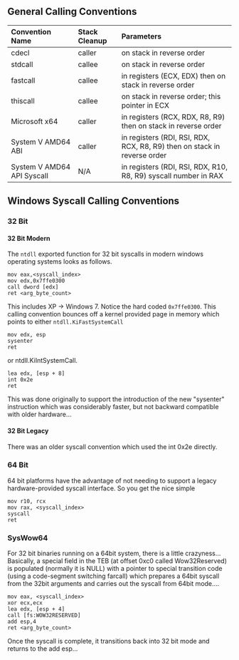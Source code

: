 ## General Calling Conventions

|      Convention Name       |  Stack Cleanup  |  Parameters                   |
|:---------------------------|:----------------|:------------------------------|
| cdecl                      | caller          | on stack in reverse order     |
| stdcall                    | callee          | on stack in reverse order     |
| fastcall                   | callee          | in registers (ECX, EDX) then on stack in reverse order |
| thiscall                   | callee          | on stack in reverse order; this pointer in ECX |
| Microsoft x64              | caller          | in registers (RCX, RDX, R8, R9) then on stack in reverse order |
| System V AMD64 ABI         | caller          | in registers (RDI, RSI, RDX, RCX, R8, R9) then on stack in reverse order |
| System V AMD64 API Syscall | N/A             | in registers (RDI, RSI, RDX, R10, R8, R9) syscall number in RAX |

## Windows Syscall Calling Conventions
### 32 Bit
#### 32 Bit Modern
The `ntdll` exported function for 32 bit syscalls in modern windows operating
systems looks as follows.

```
mov eax,<syscall_index>
mov edx,0x7ffe0300
call dword [edx]
ret <arg_byte_count>
```

This includes XP -> Windows 7. Notice the hard coded `0x7ffe0300`. This calling
convention bounces off a kernel provided page in memory which points to either
`ntdll.KiFastSystemCall`

```
mov edx, esp
sysenter
ret
```

or ntdll.KiIntSystemCall.

```
lea edx, [esp + 8]
int 0x2e
ret
```

This was done originally to support the introduction of the new "sysenter" instruction which was considerably faster, but not backward compatible with older hardware...

#### 32 Bit Legacy
There was an older syscall convention which used the int 0x2e directly.

### 64 Bit
64 bit platforms have the advantage of not needing to support a legacy hardware-provided syscall interface. So you get the nice simple
```
mov r10, rcx
mov rax, <syscall_index>
syscall
ret
```
### SysWow64
For 32 bit binaries running on a 64bit system, there is a little crazyness... Basically, a special field in the TEB (at offset 0xc0 called Wow32Reserved) is populated (normally it is NULL) with a pointer to special transition code (using a code-segment switching farcall) which prepares a 64bit syscall from the 32bit arguments and carries out the syscall from 64bit mode....
```
mov eax, <syscall_index>
xor ecx,ecx
lea edx, [esp + 4]
call [fs:WOW32RESERVED]
add esp,4
ret <arg_byte_count>
```
Once the syscall is complete, it transitions back into 32 bit mode and returns to the add esp...

